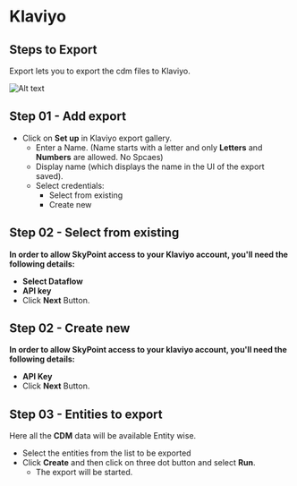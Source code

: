 # Klaviyo

## Steps to Export
Export lets you to export the cdm files to Klaviyo.

![Alt text](https://github.com/skypointcloud/platform/blob/master/docs/doc_snippets/Klaviyo_Export.PNG)

## Step 01 - Add export

- Click on **Set up** in Klaviyo export gallery.
    - Enter a Name. (Name starts with a letter and only **Letters** and **Numbers** are allowed. No Spcaes)
    - Display name (which displays the name in the UI of the export saved).
    - Select credentials:
      - Select from existing
      - Create new

## Step 02 - Select from existing
**In order to allow SkyPoint access to your Klaviyo account, you'll need the following details:**
- **Select Dataflow**
- **API key**
- Click **Next** Button.

## Step 02 - Create new
**In order to allow SkyPoint access to your klaviyo account, you'll need the following details:**
- **API Key** 
- Click **Next** Button.

## Step 03 - Entities to export
Here all the **CDM** data will be available Entity wise.
- Select the entities from the list to be exported
- Click **Create** and then click on three dot button and select **Run**.
    - The export will be started.





